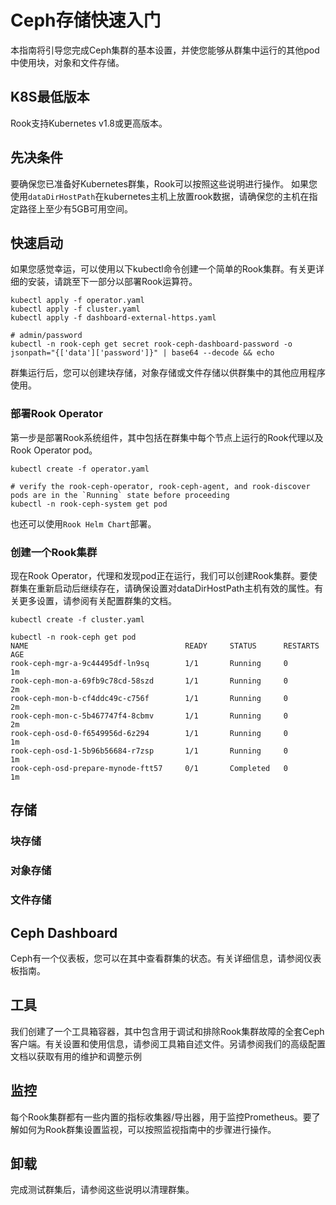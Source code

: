 # Ceph存储快速入门

本指南将引导您完成Ceph集群的基本设置，并使您能够从群集中运行的其他pod中使用块，对象和文件存储。

## K8S最低版本

Rook支持Kubernetes v1.8或更高版本。

## 先决条件

要确保您已准备好Kubernetes群集，Rook可以按照这些说明进行操作。
如果您使用`dataDirHostPath`在kubernetes主机上放置rook数据，请确保您的主机在指定路径上至少有5GB可用空间。

## 快速启动

如果您感觉幸运，可以使用以下kubectl命令创建一个简单的Rook集群。有关更详细的安装，请跳至下一部分以部署Rook运算符。

```shell
kubectl apply -f operator.yaml
kubectl apply -f cluster.yaml
kubectl apply -f dashboard-external-https.yaml

# admin/password
kubectl -n rook-ceph get secret rook-ceph-dashboard-password -o jsonpath="{['data']['password']}" | base64 --decode && echo
```

群集运行后，您可以创建块存储，对象存储或文件存储以供群集中的其他应用程序使用。

### 部署Rook Operator

第一步是部署Rook系统组件，其中包括在群集中每个节点上运行的Rook代理以及Rook Operator pod。

```shell
kubectl create -f operator.yaml

# verify the rook-ceph-operator, rook-ceph-agent, and rook-discover pods are in the `Running` state before proceeding
kubectl -n rook-ceph-system get pod
```

也还可以使用`Rook Helm Chart`部署。

### 创建一个Rook集群

现在Rook Operator，代理和发现pod正在运行，我们可以创建Rook集群。要使群集在重新启动后继续存在，请确保设置对dataDirHostPath主机有效的属性。有关更多设置，请参阅有关配置群集的文档。

```shell
kubectl create -f cluster.yaml

kubectl -n rook-ceph get pod
NAME                                   READY     STATUS      RESTARTS   AGE
rook-ceph-mgr-a-9c44495df-ln9sq        1/1       Running     0          1m
rook-ceph-mon-a-69fb9c78cd-58szd       1/1       Running     0          2m
rook-ceph-mon-b-cf4ddc49c-c756f        1/1       Running     0          2m
rook-ceph-mon-c-5b467747f4-8cbmv       1/1       Running     0          2m
rook-ceph-osd-0-f6549956d-6z294        1/1       Running     0          1m
rook-ceph-osd-1-5b96b56684-r7zsp       1/1       Running     0          1m
rook-ceph-osd-prepare-mynode-ftt57     0/1       Completed   0          1m
```

## 存储

### 块存储

### 对象存储

### 文件存储

## Ceph Dashboard

Ceph有一个仪表板，您可以在其中查看群集的状态。有关详细信息，请参阅仪表板指南。

## 工具

我们创建了一个工具箱容器，其中包含用于调试和排除Rook集群故障的全套Ceph客户端。有关设置和使用信息，请参阅工具箱自述文件。另请参阅我们的高级配置文档以获取有用的维护和调整示例

## 监控

每个Rook集群都有一些内置的指标收集器/导出器，用于监控Prometheus。要了解如何为Rook群集设置监视，可以按照监视指南中的步骤进行操作。

## 卸载

完成测试群集后，请参阅这些说明以清理群集。
